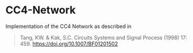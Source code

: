 # CC4-Network
Implementation of the CC4 Network as described in
> Tang, KW. & Kak, S.C. Circuits Systems and Signal Process (1998) 17: 459. https://doi.org/10.1007/BF01201502 
